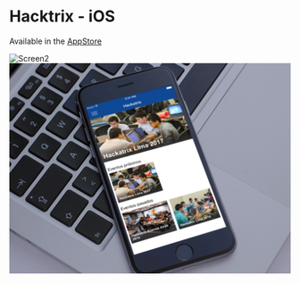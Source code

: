 # Hacktrix - iOS

Available in the [AppStore]("https://itunes.apple.com/us/app/belatrix-hackatrix/id1236914895?l=es&ls=1&mt=8")

![Screen2](https://github.com/belatrix/BelatrixEventsIOS/blob/master/screenshots/Download-AppStore-Badge.jpg)
![Screen1](https://github.com/belatrix/BelatrixEventsIOS/blob/master/screenshots/screen1.jpg)
